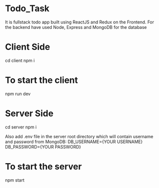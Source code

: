 # Todo_Task

It is fullstack todo app built using ReactJS and Redux on the Frontend. For the backend have used Node, Express and MongoDB for the database

# Client Side

cd client
npm i

# To start the client

npm run dev

# Server Side

cd server
npm i

Also add .env file in the server root directory which will contain username and password from MongoDB:
DB_USERNAME={YOUR USERNAME}
DB_PASSWORD={YOUR PASSWORD}

# To start the server

npm start
